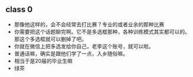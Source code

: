 ## class 0
+ 那像他这样的，会不会经常去打比赛？专业的或者业余的那种比赛
+ 你需要把这个话题聊完啊。它不是多选框那种，各种训练模式其实都可以的。那这个多选框就可以删掉了吧。
+ 你就在微信上把多选发给你自己，老李这个账号，就可以啦。
+ 普通话嘛，确实是跟他们学了一点，入乡随俗嘛。
+ 相当于是20届的毕业生嘛
+ 绿茶